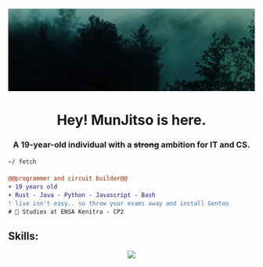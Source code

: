 ![](img/nice.png)
<h1 align="center">Hey! MunJitso is here.</h1>
<h3 align="center">A 19-year-old individual with a <s>strong</s> ambition for IT and CS.</h3>

```diff
~/ fetch

@@programmer and circuit builder@@
+ 19 years old
+ Rust - Java - Python - Javascript - Bash
! live isn't easy.. so throw your exams away and install Gentoo
# 📖 Studies at ENSA Kenitra - CP2
```

<h2 align="left">Skills: </h2>
<p align="center">
  <a href="https://skillicons.dev">
    <img src="https://skillicons.dev/icons?i=html,css,js,ts,python,java,rust,cpp" />
  </a>
</p>

